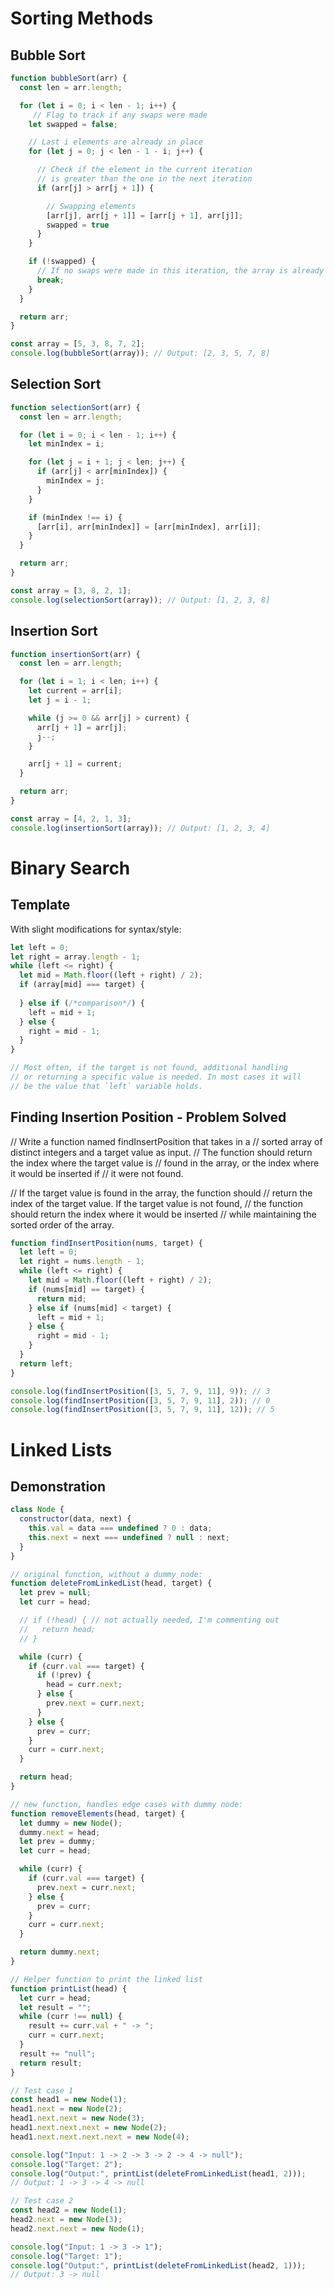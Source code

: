 # Sorting Methods

## Bubble Sort

```javascript
function bubbleSort(arr) {
  const len = arr.length;

  for (let i = 0; i < len - 1; i++) {
     // Flag to track if any swaps were made
    let swapped = false;

    // Last i elements are already in place
    for (let j = 0; j < len - 1 - i; j++) {

      // Check if the element in the current iteration
      // is greater than the one in the next iteration
      if (arr[j] > arr[j + 1]) {

        // Swapping elements
        [arr[j], arr[j + 1]] = [arr[j + 1], arr[j]];
        swapped = true
      }
    }

    if (!swapped) {
      // If no swaps were made in this iteration, the array is already sorted
      break;
    }
  }

  return arr;
}

const array = [5, 3, 8, 7, 2];
console.log(bubbleSort(array)); // Output: [2, 3, 5, 7, 8]
```

## Selection Sort

```javascript
function selectionSort(arr) {
  const len = arr.length;

  for (let i = 0; i < len - 1; i++) {
    let minIndex = i;

    for (let j = i + 1; j < len; j++) {
      if (arr[j] < arr[minIndex]) {
        minIndex = j;
      }
    }

    if (minIndex !== i) {
      [arr[i], arr[minIndex]] = [arr[minIndex], arr[i]];
    }
  }

  return arr;
}

const array = [3, 8, 2, 1];
console.log(selectionSort(array)); // Output: [1, 2, 3, 8]
```

## Insertion Sort

```javascript
function insertionSort(arr) {
  const len = arr.length;

  for (let i = 1; i < len; i++) {
    let current = arr[i];
    let j = i - 1;

    while (j >= 0 && arr[j] > current) {
      arr[j + 1] = arr[j];
      j--;
    }

    arr[j + 1] = current;
  }

  return arr;
}

const array = [4, 2, 1, 3];
console.log(insertionSort(array)); // Output: [1, 2, 3, 4]
```

# Binary Search

## Template

With slight modifications for syntax/style:

```javascript
let left = 0;
let right = array.length - 1;
while (left <= right) {
  let mid = Math.floor((left + right) / 2);
  if (array[mid] === target) {
    
  } else if (/*comparison*/) {
    left = mid + 1;
  } else {
    right = mid - 1;
  }
}

// Most often, if the target is not found, additional handling
// or returning a specific value is needed. In most cases it will
// be the value that `left` variable holds.
```

## Finding Insertion Position - Problem Solved

// Write a function named findInsertPosition that takes in a
// sorted array of distinct integers and a target value as input.
// The function should return the index where the target value is
// found in the array, or the index where it would be inserted if
// it were not found.

// If the target value is found in the array, the function should
// return the index of the target value. If the target value is not found,
// the function should return the index where it would be inserted
// while maintaining the sorted order of the array.

```javascript
function findInsertPosition(nums, target) {
  let left = 0;
  let right = nums.length - 1;
  while (left <= right) {
    let mid = Math.floor((left + right) / 2);
    if (nums[mid] == target) {
      return mid;
    } else if (nums[mid] < target) {
      left = mid + 1;
    } else {
      right = mid - 1;
    }
  }
  return left;
}

console.log(findInsertPosition([3, 5, 7, 9, 11], 9)); // 3
console.log(findInsertPosition([3, 5, 7, 9, 11], 2)); // 0
console.log(findInsertPosition([3, 5, 7, 9, 11], 12)); // 5
```

# Linked Lists

## Demonstration

```javascript
class Node {
  constructor(data, next) {
    this.val = data === undefined ? 0 : data;
    this.next = next === undefined ? null : next;
  }
}

// original function, without a dummy node:
function deleteFromLinkedList(head, target) {
  let prev = null;
  let curr = head;

  // if (!head) { // not actually needed, I'm commenting out
  //   return head;
  // }

  while (curr) {
    if (curr.val === target) {
      if (!prev) {
        head = curr.next;
      } else {
        prev.next = curr.next;
      }
    } else {
      prev = curr;
    }
    curr = curr.next;
  }

  return head;
}

// new function, handles edge cases with dummy node:
function removeElements(head, target) {
  let dummy = new Node();
  dummy.next = head;
  let prev = dummy;
  let curr = head;

  while (curr) {
    if (curr.val === target) {
      prev.next = curr.next;
    } else {
      prev = curr;
    }
    curr = curr.next;
  }

  return dummy.next;
}

// Helper function to print the linked list
function printList(head) {
  let curr = head;
  let result = "";
  while (curr !== null) {
    result += curr.val + " -> ";
    curr = curr.next;
  }
  result += "null";
  return result;
}

// Test case 1
const head1 = new Node(1);
head1.next = new Node(2);
head1.next.next = new Node(3);
head1.next.next.next = new Node(2);
head1.next.next.next.next = new Node(4);

console.log("Input: 1 -> 2 -> 3 -> 2 -> 4 -> null");
console.log("Target: 2");
console.log("Output:", printList(deleteFromLinkedList(head1, 2)));
// Output: 1 -> 3 -> 4 -> null

// Test case 2
const head2 = new Node(1);
head2.next = new Node(3);
head2.next.next = new Node(1);

console.log("Input: 1 -> 3 -> 1");
console.log("Target: 1");
console.log("Output:", printList(deleteFromLinkedList(head2, 1)));
// Output: 3 -> null
```